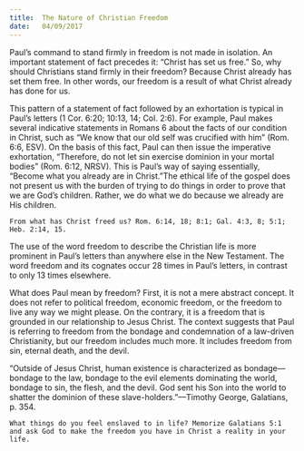 ```yaml
---
title:  The Nature of Christian Freedom
date:   04/09/2017
---
```


Paul’s command to stand firmly in freedom is not made in isolation. An important statement of fact precedes it: “Christ has set us free.” So, why should Christians stand firmly in their freedom? Because Christ already has set them free. In other words, our freedom is a result of what Christ already has done for us.

This pattern of a statement of fact followed by an exhortation is typical in Paul’s letters (1 Cor. 6:20; 10:13, 14; Col. 2:6). For example, Paul makes several indicative statements in Romans 6 about the facts of our condition in Christ, such as “We know that our old self was crucified with him” (Rom. 6:6, ESV). On the basis of this fact, Paul can then issue the imperative exhortation, “Therefore, do not let sin exercise dominion in your mortal bodies” (Rom. 6:12, NRSV). This is Paul’s way of saying essentially, “Become what you already are in Christ.”The ethical life of the gospel does not present us with the burden of trying to do things in order to prove that we are God’s children. Rather, we do what we do because we already are His children.

`From what has Christ freed us? Rom. 6:14, 18; 8:1; Gal. 4:3, 8; 5:1; Heb. 2:14, 15.`

The use of the word freedom to describe the Christian life is more prominent in Paul’s letters than anywhere else in the New Testament. The word freedom and its cognates occur 28 times in Paul’s letters, in contrast to only 13 times elsewhere.

What does Paul mean by freedom? First, it is not a mere abstract concept. It does not refer to political freedom, economic freedom, or the freedom to live any way we might please. On the contrary, it is a freedom that is grounded in our relationship to Jesus Christ. The context suggests that Paul is referring to freedom from the bondage and condemnation of a law-driven Christianity, but our freedom includes much more. It includes freedom from sin, eternal death, and the devil.

“Outside of Jesus Christ, human existence is characterized as bondage—bondage to the law, bondage to the evil elements dominating the world, bondage to sin, the flesh, and the devil. God sent his Son into the world to shatter the dominion of these slave-holders.”—Timothy George, Galatians, p. 354.

`What things do you feel enslaved to in life? Memorize Galatians 5:1 and ask God to make the freedom you have in Christ a reality in your life.`

